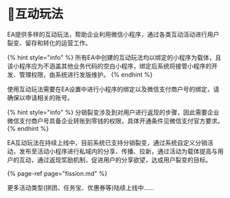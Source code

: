 # 📲互动玩法

EA提供多样的互动玩法，帮助企业利用微信小程序，通过各类互动活动进行用户裂变、留存和转化的运营工作。

{% hint style="info" %}
所有EA中创建的互动玩法均以绑定的小程序为载体，且该小程序应为不涵盖其他业务代码的空白小程序，绑定后系统将接管小程序的开发、管理权限，由系统进行发版维护。
{% endhint %}

使用互动玩法需要在EA设置中进行小程序的绑定以及微信支付商户号的绑定，请确保以申请相关的账号。

{% hint style="info" %}
分销裂变涉及到对用户进行返现的步骤，因此需要企业微信支付商户号具备企业转账到零钱的权限，具体开通条件见微信支付官方要求。
{% endhint %}

EA互动玩法在持续上线中，目前系统已支持分销裂变，通过系统自定义分销活动，发布至活动小程序进行私域内的分享、传播、拉新，通过活动为载体提高与用户的互动，通过返现奖励机制，促进用户的分享欲望，达成用户裂变的目标。

{% page-ref page="fission.md" %}

更多活动类型\(拼团、任务宝、优惠券等\)陆续上线中......





